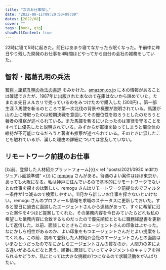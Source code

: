 ```yaml
---
title: "次のお仕事探し"
date: "2022-08-11T09:29:50+09:00"
dates: [2022/08]
cover: ""
tags: [book, gig]
showFullContent: true
---
```


22時に寝て5時に起きた。前日はあまり寝てなかったら眠くなった。午前中に昨日やり残した開発のお仕事を4時間ほどやってから自分の会社の雑務をしていた。

## 智将・諸葛孔明の兵法

[智将・諸葛孔明の兵法の書評](https://hipstergate.jp/column/zhuge-liang-kongming/) をみかけた。[amazon.co.jp](https://www.amazon.co.jp/%E6%99%BA%E5%B0%86%E3%83%BB%E8%AB%B8%E8%91%9B%E5%AD%94%E6%98%8E%E3%81%AE%E5%85%B5%E6%B3%95-%E9%AB%98%E7%95%A0-%E7%A9%A3/dp/4837913504) に本の情報があることは確認できたが、1987年に出版された本なので在庫はないから諦めていた。たまたま先日メルカリで売っているのをみつけたので購入した (300円) 。第一部生涯 7.馬謖を斬るのところで第一次北伐の背景や概要が説明されている。馬謖が山の上に陣取ったのは短期決戦を意図してその優位性を取ろうとしたのだろうと著者の推察が述べられている。また馬謖を斬るにいたったのは軍律を守ることをすべてに優先したと説明されている。みずからが軍律を破ってしまうと蜀全体の維持が不可能になるだろうと著者も推察が述べられている。そのときに涙したことも触れているが、涙した理由の詳細については言及していない。

## リモートワーク前提のお仕事

[以前、登録した人材紹介プラットフォーム]({{< ref "posts/2021/0930.md#カジュアル面談準備" >}}) に [remogu](https://remogu.jp/) さんがある。待遇のよい案件はほぼ東京か、あっても大阪になる。私は神戸に住んでいるので基本的にリモートワークでないとお仕事を探すのは難しい。remogu さんはリモートワーク前提なのでフィルター条件が1つ減るので検索しやすい。11月から新しいお仕事を探さないといけない。remogu さんのプロフィール情報を求職のステータスに更新しておいた。すると翌日に過去に面談したエージェントさんから連絡があって、すぐに希望に沿った案件を4つほど提案してくれた。その業務内容を今日みていたらどれも私の希望した業務内容に合致するものだったので優先順位とともに職務経歴書を更新して返信した。以前、面談したときもこのエージェントさんの印象はよかった。なにかしら相性があるのか、よい印象をもつエージェントさんだとよい提案をしてくれる。この前、初めて登録した人材紹介会社のエージェントさんとの面談はいまひとつだったのでなにかしらエージェントさんの質なのか、人間力の差による違いがあるんだなと思う。順番に面談していってマネジメントのキャリアを得られるかどうか、私にとっては大きな挑戦の1つになるので求職活動をがんばりたい。
